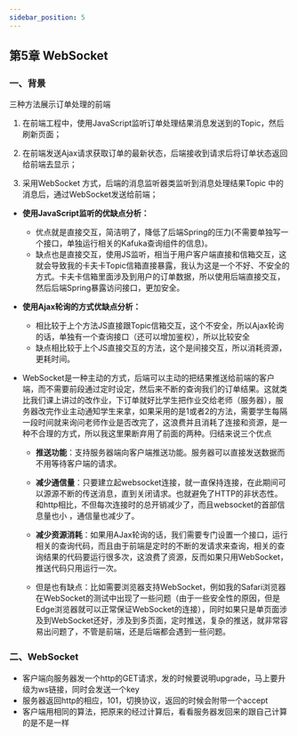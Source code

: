 ```yaml
---
sidebar_position: 5
---
```


## 第5章 WebSocket

### 一、背景

三种方法展示订单处理的前端

1) 在前端工程中，使用JavaScript监听订单处理结果消息发送到的Topic，然后刷新页面；

2) 在前端发送Ajax请求获取订单的最新状态，后端接收到请求后将订单状态返回给前端去显示；

3) 采用WebSocket 方式，后端的消息监听器类监听到消息处理结果Topic 中的消息后，通过WebSocket发送给前端；

- **使用JavaScript监听的优缺点分析：**
  - 优点就是直接交互，简洁明了，降低了后端Spring的压力(不需要单独写一个接口，单独运行相关的Kafuka查询组件的信息)。
  - 缺点也是直接交互，使用JS监听，相当于用户客户端直接和信箱交互，这就会导致我的卡夫卡Topic信箱直接暴露，我认为这是一个不好、不安全的方式。卡夫卡信箱里面涉及到用户的订单数据，所以使用后端直接交互，然后后端Spring暴露访问接口，更加安全。
- **使用Ajax轮询的方式优缺点分析：**
  - 相比较于上个方法JS直接跟Topic信箱交互，这个不安全，所以Ajax轮询的话，单独有一个查询接口（还可以增加鉴权），所以比较安全
  - 缺点相比较于上个JS直接交互的方法，这个是间接交互，所以消耗资源，更耗时间。

- WebSocket是一种主动的方式，后端可以主动的把结果推送给前端的客户端，而不需要前段通过定时设定，然后来不断的查询我们的订单结果。这就类比我们课上讲过的改作业，下订单就好比学生把作业交给老师（服务器），服务器改完作业主动通知学生来拿，如果采用的是1或者2的方法，需要学生每隔一段时间就来询问老师作业是否改完了，这浪费并且消耗了连接和资源，是一种不合理的方式，所以我这里果断弃用了前面的两种。归结来说三个优点

  - **推送功能**：支持服务器端向客户端推送功能。服务器可以直接发送数据而不用等待客户端的请求。

  - **减少通信量**：只要建立起websocket连接，就一直保持连接，在此期间可以源源不断的传送消息，直到关闭请求。也就避免了HTTP的非状态性。和http相比，不但每次连接时的总开销减少了，而且websocket的首部信息量也小 ，通信量也减少了。

  - **减少资源消耗**：如果用AJax轮询的话，我们需要专门设置一个接口，运行相关的查询代码，而且由于前端是定时的不断的发请求来查询，相关的查询结果的代码要运行很多次，这浪费了资源，反而如果只用WebSocket，推送代码只用运行一次。

  - 但是也有缺点：比如需要浏览器支持WebSocket，例如我的Safari浏览器在WebSocket的测试中出现了一些问题（由于一些安全性的原因，但是Edge浏览器就可以正常保证WebSocket的连接），同时如果只是单页面涉及到WebSocket还好，涉及到多页面，定时推送，复杂的推送，就非常容易出问题了，不管是前端，还是后端都会遇到一些问题。

### 二、WebSocket

- 客户端向服务器发一个http的GET请求，发的时候要说明upgrade，马上要升级为ws链接，同时会发送一个key
- 服务器返回http的相应，101，切换协议，返回的时候会附带一个accept
- 客户端用相同的算法，把原来的经过计算后，看看服务器发回来的跟自己计算的是不是一样